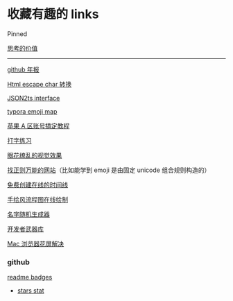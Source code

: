# 收藏有趣的 links

>

Pinned

[思考的价值](https://thinking.tomotoes.com/)

---

[github 年报](https://profile-summary-for-github.com/user/CoyoteWaltz)

[Html escape char 转换](https://www.freeformatter.com/html-escape.html)

[JSON2ts interface](http://json2ts.com/)

[typora emoji map](https://www.cnblogs.com/wangjs-jacky/p/12011208.html)

[苹果 A 区账号搞定教程](https://zhuanlan.zhihu.com/p/156908712)

[打字练习](https://typing.io/lessons)

[眼花缭乱的视觉效果](http://www.ritsumei.ac.jp/~akitaoka/index-e.html)

[找正则万能的网站](https://ihateregex.io/)（比如能学到 emoji 是由固定 unicode 组合规则构造的）

[免费创建在线的时间线](https://time.graphics/)

[手绘风流程图在线绘制](https://excalidraw.com/)

[名字随机生成器](https://uniq.site/zh)

[开发者武器库](https://devtool.tech/)

[Mac 浏览器花屏解决](https://juejin.cn/post/6911572445774233607)

### github

[readme badges](https://www.makeuseof.com/badges-that-will-supercharge-your-github-repository/)

- [stars stat](https://github.com/anuraghazra/github-readme-stats)
